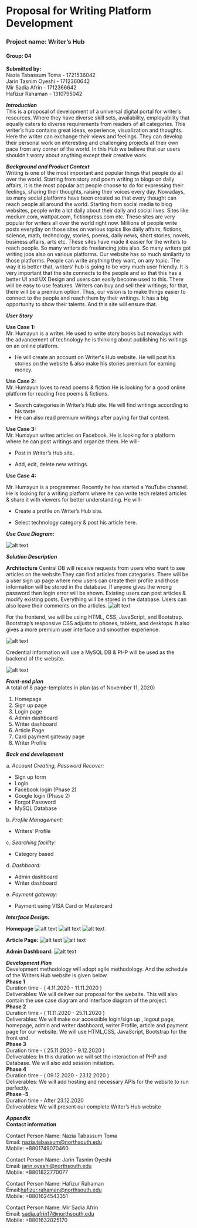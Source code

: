 # Proposal for Writing Platform Development
### Project name: Writer’s Hub 
#### Group: 04

**Submitted by:**\
Nazia Tabassum Toma - 1721536042\
Jarin Tasnim Oyeshi - 1712360642\
Mir Sadia Afrin - 1712366642\
Hafizur Rahaman - 1310795042

***Introduction***\
This is a proposal of development of a universal digital portal for writer’s resources. Where they have diverse skill sets, availability, employability that equally caters to diverse requirements from readers of all categories. This writer’s hub contains great ideas, experience, visualization and thoughts. Here the writer can exchange their views and feelings. They can develop their personal work on interesting and challenging projects at their own pace from any corner of the world. In this Hub we believe that our users shouldn't worry about anything except their creative work.

***Background and Product Context***<br/>
Writing is one of the most important and popular things that people do all over the world. Starting from story and poem writing to blogs on daily affairs, it is the most popular act people choose to do for expressing their feelings, sharing their thoughts, raising their voices every day. Nowadays, so many social platforms have been created so that every thought can reach people all around the world.
Starting from social media to blog websites, people write a lot daily about their daily and social lives. Sites like medium.com, wattpat.com, fictionpress.com etc. These sites are very popular for writers all over the world right now. Millions of people write posts everyday on those sites on various topics like daily affairs, fictions, science, math, technology, stories, poems, daily news, short stories, novels, business affairs, arts etc. These sites have made it easier for the writers to reach people. So many writers do freelancing jobs also. So many writers got writing jobs also on various platforms.
Our website has so much similarity to those platforms. People can write anything they want, on any topic. The way it is better that, writers’ hub is going to be very much user friendly. It is very important that the site connects to the people and so that this has a better UI and UX Design and users can easily become used to this. There will be easy to use features. Writers can buy and sell their writings; for that, there will be a premium option.
Thus, our vision is to make things easier to connect to the people and reach them by their writings. It has a big opportunity to show their talents. And this site will ensure that.

***User Story***

**Use Case 1:**\
Mr. Humayun is a writer. He used to write story books but nowadays with the advancement of technology he is thinking about publishing his writings on an online platform.
- He will create an account on Writer's Hub website. He will post his stories on the website & also make his stories premium for earning money. 

**Use Case 2:**\
Mr. Humayun loves to read poems & fiction.He is looking for a good online platform for reading free poems & fictions. 

- Search categories in Writer’s Hub site. He will find writings according to his taste.
- He can also read premium writings after paying for that content.

**Use Case 3:**\
Mr. Humayun writes articles on Facebook. He is looking for a platform where he can post writings and organize them. He will-

- Post in Writer’s Hub site.

- Add, edit, delete new writings.

**Use Case 4:**

Mr. Humayun is a programmer. Recently he has started a YouTube channel. He is looking for a writing platform where he can write tech related articles & share it with viewers for better understanding. He will- 

- Create a profile on Writer’s Hub site.

- Select technology category & post his article here.

***Use Case Diagram:***


![alt text](https://raw.githubusercontent.com/NaziaToma/Writer_Hub-CSE482/main/Images/final.png)

***Solution Description***

**Architecture**
Central DB will receive requests from users who want to see articles on the website.They can find articles from categories. There will be a user sign up page where new users can create their profile and those information will be stored in the database. If anyone gives the wrong password then login error will be shown. Existing users can post articles & modify existing posts. Everything will be stored in the database. Users can also leave their comments on the articles. 
![alt text](https://raw.githubusercontent.com/NaziaToma/Writer_Hub-CSE482/main/Images/system%20architecture.jpg)

For the frontend, we will be using HTML, CSS, JavaScript, and Bootstrap. Bootstrap’s responsive CSS adjusts to phones, tablets, and desktops.  It also gives a more premium user interface and smoother experience.

![alt text](https://raw.githubusercontent.com/NaziaToma/Writer_Hub-CSE482/main/Images/logo1.jpg)

Credential information will use a MySQL DB & PHP will be used as the backend of the website.

![alt text](https://raw.githubusercontent.com/NaziaToma/Writer_Hub-CSE482/main/Images/logo2.jpg)

***Front-end plan***<br/>
A total of 8 page-templates in plan (as of November 11, 2020)
1. Homepage
2. Sign up page
3. Login page
4. Admin dashboard
5. Writer dashboard
6. Article Page
7. Card payment gateway page
8. Writer Profile 

***Back end development*** <br/>

a. *Account Creating, Password Recover:*
- Sign up form
- Login
- Facebook login (Phase 2)
- Google login (Phase 2)
- Forgot Password
- MySQL Database

b. *Profile Management:*
- Writers’ Profile

c. *Searching facility:*
- Category based
      
d. *Dashboard:*
- Admin dashboard
- Writer dashboard 

e. *Payment gateway:* 
- Payment using VISA Card or Mastercard

***Interface Design:***

**Homepage**
![alt text](https://raw.githubusercontent.com/NaziaToma/Writer_Hub-CSE482/main/Images/1.PNG)
![alt text](https://raw.githubusercontent.com/NaziaToma/Writer_Hub-CSE482/main/Images/2.PNG)
![alt text](https://raw.githubusercontent.com/NaziaToma/Writer_Hub-CSE482/main/Images/3.PNG)

**Article Page:**
![alt text](https://raw.githubusercontent.com/NaziaToma/Writer_Hub-CSE482/main/Images/4.PNG)
![alt text](https://raw.githubusercontent.com/NaziaToma/Writer_Hub-CSE482/main/Images/6.PNG)

**Admin Dashboard:**
![alt text](https://raw.githubusercontent.com/NaziaToma/Writer_Hub-CSE482/main/Images/5.PNG)

***Development Plan*** <br/>
Development methodology will adopt agile methodology. And the schedule of the Writers Hub website  is given below.   
**Phase 1**<br/>
Duration time - ( 4.11.2020 -  11.11.2020 )\
Deliverables: We will deliver our proposal for the website. This will also contain the use case diagram and interface diagram of the project.\
**Phase 2**<br/>
Duration time - ( 11.11.2020 -  25.11.2020 )\
Deliverables:  We will make our accessible login/sign up , logout page, homepage, admin and writer dashboard, writer Profile, article and payment page for our website. We will use HTML,CSS, JavaScript, Bootstrap for the front end.\
**Phase 3**<br/>
Duration time - ( 25.11.2020 -  9.12.2020 )\
Deliverables:  In this duration we will set the interaction of PHP and Database. We will also add session initiation.\
**Phase 4**<br/>
Duration time - ( 09.12.2020 -  23.12.2020 )\
Deliverables:  We will add hosting and necessary APIs  for the website to run perfectly.\
**Phase -5**<br/>
Duration time - After 23.12.2020\
Deliverables:  We will present our complete Writer’s Hub website



***Appendix***<br/>
**Contact information**<br/>

Contact Person Name: Nazia Tabassum Toma<br/>
Email: nazia.tabassum@northsouth.edu<br/>
Mobile: +8801749070460<br/>

Contact Person Name: Jarin Tasnim Oyeshi<br/>
Email: jarin.oyeshi@northsouth.edu<br/>
Mobile: +8801822770077<br/>

Contact Person Name: Hafizur Rahaman<br/>
Email:hafizur.rahaman@northsouth.edu<br/>
Mobile: +8801624543351<br/>

Contact Person Name: Mir Sadia Afrin<br/>
Email: sadia.afrin17@northsouth.edu<br/>
Mobile: +8801632025170<br/>












